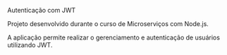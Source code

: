 Autenticação com JWT

Projeto desenvolvido durante o curso de Microserviços com Node.js.

A aplicação permite realizar o gerenciamento e autenticação de usuários utilizando JWT.
